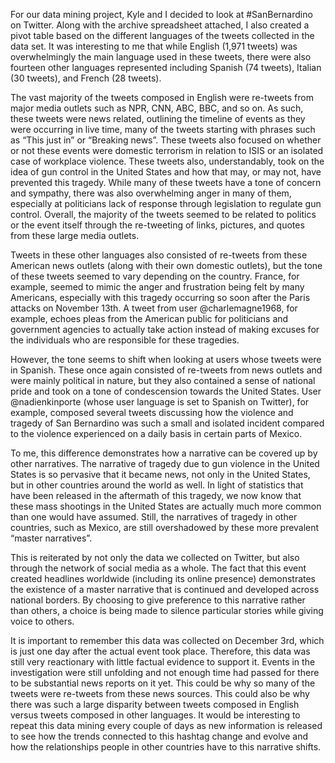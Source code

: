   For our data mining project, Kyle and I decided to look at #SanBernardino on Twitter. Along with the archive spreadsheet attached, I also created a pivot table based on the different languages of the tweets collected in the data set. It was interesting to me that while English (1,971 tweets) was overwhelmingly the main language used in these tweets, there were also fourteen other languages represented including Spanish (74 tweets), Italian (30 tweets), and French (28 tweets).
  
The vast majority of the tweets composed in English were re-tweets from major media outlets such as NPR, CNN, ABC, BBC, and so on. As such, these tweets were news related, outlining the timeline of events as they were occurring in live time, many of the tweets starting with phrases such as “This just in” or “Breaking news”. These tweets also focused on whether or not these events were domestic terrorism in relation to ISIS or an isolated case of workplace violence. These tweets also, understandably, took on the idea of gun control in the United States and how that may, or may not, have prevented this tragedy. While many of these tweets have a tone of concern and sympathy, there was also overwhelming anger in many of them, especially at politicians lack of response through legislation to regulate gun control. Overall, the majority of the tweets seemed to be related to politics or the event itself through the re-tweeting of links, pictures, and quotes from these large media outlets.
	
  Tweets in these other languages also consisted of re-tweets from these American news outlets (along with their own domestic outlets), but the tone of these tweets seemed to vary depending on the country. France, for example, seemed to mimic the anger and frustration being felt by many Americans, especially with this tragedy occurring so soon after the Paris attacks on November 13th. A tweet from user @charlemagne1968, for example, echoes pleas from the American public for politicians and government agencies to actually take action instead of making excuses for the individuals who are responsible for these tragedies.
  
  However, the tone seems to shift when looking at users whose tweets were in Spanish. These once again consisted of re-tweets from news outlets and were mainly political in nature, but they also contained a sense of national pride and took on a tone of condescension towards the United States. User @nadienkinporte (whose user language is set to Spanish on Twitter), for example, composed several tweets discussing how the violence and tragedy of San Bernardino was such a small and isolated incident compared to the violence experienced on a daily basis in certain parts of Mexico.
  
  To me, this difference demonstrates how a narrative can be covered up by other narratives. The narrative of tragedy due to gun violence in the United States is so pervasive that it became news, not only in the United States, but in other countries around the world as well. In light of statistics that have been released in the aftermath of this tragedy, we now know that these mass shootings in the United States are actually much more common than one would have assumed. Still, the narratives of tragedy in other countries, such as Mexico, are still overshadowed by these more prevalent “master narratives”. 
  
  This is reiterated by not only the data we collected on Twitter, but also through the network of social media as a whole. The fact that this event created headlines worldwide (including its online presence) demonstrates the existence of a master narrative that is continued and developed across national borders. By choosing to give preference to this narrative rather than others, a choice is being made to silence particular stories while giving voice to others.
  
  It is important to remember this data was collected on December 3rd, which is just one day after the actual event took place. Therefore, this data was still very reactionary with little factual evidence to support it. Events in the investigation were still unfolding and not enough time had passed for there to be substantial news reports on it yet. This could be why so many of the tweets were re-tweets from these news sources. This could also be why there was such a large disparity between tweets composed in English versus tweets composed in other languages. It would be interesting to repeat this data mining every couple of days as new information is released to see how the trends connected to this hashtag change and evolve and how the relationships people in other countries have to this narrative shifts.
